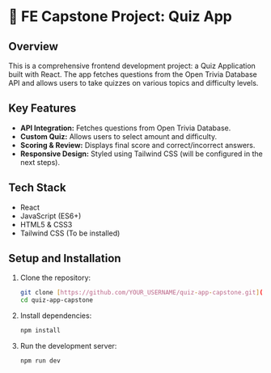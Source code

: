 # 🧠 FE Capstone Project: Quiz App

## Overview
This is a comprehensive frontend development project: a Quiz Application built with React. The app fetches questions from the Open Trivia Database API and allows users to take quizzes on various topics and difficulty levels.

## Key Features
* **API Integration:** Fetches questions from Open Trivia Database.
* **Custom Quiz:** Allows users to select amount and difficulty.
* **Scoring & Review:** Displays final score and correct/incorrect answers.
* **Responsive Design:** Styled using Tailwind CSS (will be configured in the next steps).

## Tech Stack
* React
* JavaScript (ES6+)
* HTML5 & CSS3
* Tailwind CSS (To be installed)

## Setup and Installation
1.  Clone the repository:
    ```bash
    git clone [https://github.com/YOUR_USERNAME/quiz-app-capstone.git](https://github.com/YOUR_USERNAME/quiz-app-capstone.git)
    cd quiz-app-capstone
    ```
2.  Install dependencies:
    ```bash
    npm install
    ```
3.  Run the development server:
    ```bash
    npm run dev
    ```